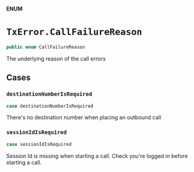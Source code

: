 **ENUM**

# `TxError.CallFailureReason`

```swift
public enum CallFailureReason
```

The underlying reason of the call errors

## Cases
### `destinationNumberIsRequired`

```swift
case destinationNumberIsRequired
```

There's no destination number when placing an outbound call

### `sessionIdIsRequired`

```swift
case sessionIdIsRequired
```

Session Id is missing when starting a call. Check you're logged in before starting a call.
